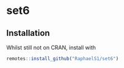 # set6

## Installation

Whilst still not on CRAN, install with

```R
remotes::install_github("RaphaelS1/set6")
````
